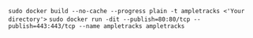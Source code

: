 `sudo docker build --no-cache --progress plain -t ampletracks <'Your directory'>`
`sudo docker run -dit --publish=80:80/tcp --publish=443:443/tcp --name ampletracks ampletracks`
